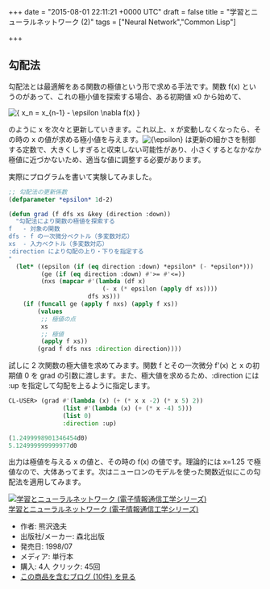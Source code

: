 
+++
date = "2015-08-01 22:11:21 +0000 UTC"
draft = false
title = "学習とニューラルネットワーク (2)"
tags = ["Neural Network","Common Lisp"]

+++
## 勾配法

勾配法とは最適解をある関数の極値という形で求める手法です。関数 f(x) というのがあって、これの極小値を探索する場合、ある初期値 x0 から始めて、

<img src="http://chart.apis.google.com/chart?cht=tx&chl=%7B%20x_n%20%3D%20x_%7Bn-1%7D%20-%20%5Cepsilon%20%5Cnabla%20f%28x%29%20%7D" alt="{ x_n = x_{n-1} - \epsilon \nabla f(x) }"/>

のように x を次々と更新していきます。これ以上、x が変動しなくなったら、その時の x の値が求める極小値を与えます。<img src="http://chart.apis.google.com/chart?cht=tx&chl=%7B%5Cepsilon%7D" alt="{\epsilon}"/> は更新の細かさを制御する定数で、大きくしすぎると収束しない可能性があり、小さくするとなかなか極値に近づかないため、適当な値に調整する必要があります。

実際にプログラムを書いて実験してみました。

```lisp
;; 勾配法の更新係数
(defparameter *epsilon* 1d-2)

(defun grad (f dfs xs &key (direction :down))
  "勾配法により関数の極値を探索する
f   - 対象の関数
dfs - f の一次微分ベクトル（多変数対応）
xs  - 入力ベクトル（多変数対応）
:direction により勾配の上り・下りを指定する
"
  (let* ((epsilon (if (eq direction :down) *epsilon* (- *epsilon*)))
         (ge (if (eq direction :down) #'>= #'<=))
         (nxs (mapcar #'(lambda (df x) 
                          (- x (* epsilon (apply df xs))))
                      dfs xs)))
    (if (funcall ge (apply f nxs) (apply f xs))
        (values 
         ;; 極値の点
         xs
         ;; 極値
         (apply f xs))
        (grad f dfs nxs :direction direction))))

```


試しに 2 次関数の極大値を求めてみます。関数 f とその一次微分 f'(x) と x の初期値 0 を grad の引数に渡します。また、極大値を求めるため、:direction には :up を指定して勾配を上るように指定します。

```lisp
CL-USER> (grad #'(lambda (x) (+ (* x x -2) (* x 5) 2))
               (list #'(lambda (x) (+ (* x -4) 5)))
               (list 0)
               :direction :up)

(1.2499998901346454d0)
5.124999999999977d0

```


出力は極値を与える x の値と、その時の f(x) の値です。理論的には x=1.25 で極値なので、大体あってます。次はニューロンのモデルを使った関数近似にこの勾配法を適用してみます。

<div class="hatena-asin-detail"><a href="http://www.amazon.co.jp/exec/obidos/ASIN/4627702914/hatena-blog-22/"><img src="https://images-na.ssl-images-amazon.com/images/I/41G7K3JENVL._SL160_.jpg" class="hatena-asin-detail-image" alt="学習とニューラルネットワーク (電子情報通信工学シリーズ)" title="学習とニューラルネットワーク (電子情報通信工学シリーズ)"/></a><div class="hatena-asin-detail-info"><a href="http://www.amazon.co.jp/exec/obidos/ASIN/4627702914/hatena-blog-22/">学習とニューラルネットワーク (電子情報通信工学シリーズ)</a><ul><li><span class="hatena-asin-detail-label">作者:</span> 熊沢逸夫</li><li><span class="hatena-asin-detail-label">出版社/メーカー:</span> 森北出版</li><li><span class="hatena-asin-detail-label">発売日:</span> 1998/07</li><li><span class="hatena-asin-detail-label">メディア:</span> 単行本</li><li><span class="hatena-asin-detail-label">購入</span>: 4人 <span class="hatena-asin-detail-label">クリック</span>: 45回</li><li><a href="http://d.hatena.ne.jp/asin/4627702914/hatena-blog-22" target="_blank">この商品を含むブログ (10件) を見る</a></li></ul></div><div class="hatena-asin-detail-foot"></div></div>


